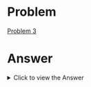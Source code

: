 # Problem

[Problem 3](https://projecteuler.net/problem=3)

# Answer

<details>
 <summary>Click to view the Answer</summary>
 6857
</details>
